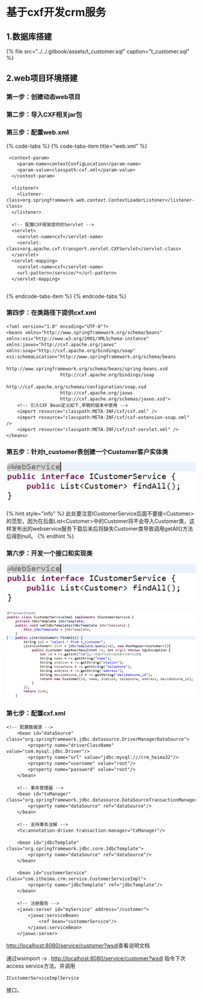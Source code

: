 # 基于cxf开发crm服务

## 1.数据库搭建

{% file src="../../.gitbook/assets/t\_customer.sql" caption="t\_customer.sql" %}

## 2.web项目环境搭建 

### 第一步：创建动态web项目 

### 第二步：导入CXF相关jar包

### 第三步：配置web.xml

{% code-tabs %}
{% code-tabs-item title="web.xml" %}
```text
 <context-param>
  	<param-name>contextConfigLocation</param-name>
  	<param-value>classpath:cxf.xml</param-value>
  </context-param>
  
  <listener>
  	<listener-class>org.springframework.web.context.ContextLoaderListener</listener-class>
  </listener>
  
  <!-- 配置CXF框架提供的Servlet -->
  <servlet>
  	<servlet-name>cxf</servlet-name>
  	<servlet-class>org.apache.cxf.transport.servlet.CXFServlet</servlet-class>
  </servlet>
  <servlet-mapping>
  	<servlet-name>cxf</servlet-name>
  	<url-pattern>/service/*</url-pattern>
  </servlet-mapping>


```
{% endcode-tabs-item %}
{% endcode-tabs %}

### 第四步：在类路径下提供cxf.xml

```text
<?xml version="1.0" encoding="UTF-8"?>
<beans xmlns="http://www.springframework.org/schema/beans"
xmlns:xsi="http://www.w3.org/2001/XMLSchema-instance" 
xmlns:jaxws="http://cxf.apache.org/jaxws"
xmlns:soap="http://cxf.apache.org/bindings/soap"
xsi:schemaLocation="http://www.springframework.org/schema/beans 
					http://www.springframework.org/schema/beans/spring-beans.xsd
					http://cxf.apache.org/bindings/soap 
					http://cxf.apache.org/schemas/configuration/soap.xsd
					http://cxf.apache.org/jaxws 
					http://cxf.apache.org/schemas/jaxws.xsd">
	<!-- 引入CXF Bean定义如下,早期的版本中使用 -->
	<import resource="classpath:META-INF/cxf/cxf.xml" />
	<import resource="classpath:META-INF/cxf/cxf-extension-soap.xml" />
	<import resource="classpath:META-INF/cxf/cxf-servlet.xml" />
</beans>

```

### 第五步：针对t\_customer表创建一个Customer客户实体类

![](../../.gitbook/assets/image%20%2814%29.png)

{% hint style="info" %}
此处要注意ICustomerService后面不要接&lt;Customer&gt;的范型，因为在后面List&lt;Customer&gt;中的Customer将不会导入Customer类，这样发布出的webservice服务下载后来后将缺失Customer类导致调用getAll\(\)方法后得到null。
{% endhint %}

### 第六步：开发一个接口和实现类

![](../../.gitbook/assets/image%20%2890%29.png)

![](../../.gitbook/assets/image%20%28111%29.png)

### 第七步：配置cxf.xml

```text
<!-- 配置数据源 -->
	<bean id="dataSource" class="org.springframework.jdbc.datasource.DriverManagerDataSource">
		<property name="driverClassName" value="com.mysql.jdbc.Driver"/>
		<property name="url" value="jdbc:mysql:///crm_heima32"/>
		<property name="username" value="root"/>
		<property name="password" value="root"/>
	</bean>
	
	<!-- 事务管理器 -->
	<bean id="txManager" class="org.springframework.jdbc.datasource.DataSourceTransactionManager">
		<property name="dataSource" ref="dataSource"/>
	</bean>
	
	<!-- 支持事务注解 -->
	<tx:annotation-driven transaction-manager="txManager"/>
	
	<bean id="jdbcTemplate" class="org.springframework.jdbc.core.JdbcTemplate">
		<property name="dataSource" ref="dataSource"/>
	</bean>
	
	<bean id="customerService" class="com.itheima.crm.service.CustomerServiceImpl">
		<property name="jdbcTemplate" ref="jdbcTemplate"/>
	</bean>
	
	<!-- 注册服务 -->
	<jaxws:server id="myService" address="/customer">
		<jaxws:serviceBean>
			<ref bean="customerService"/>
		</jaxws:serviceBean>
	</jaxws:server>

```

[http://localhost:8080/service/customer?wsdl](http://localhost:8080/service/customer?wsdl)查看说明文档

通过wsimport -s . [http://localhost:8080/service/customer?wsdl](http://localhost:8080/service/customer?wsdl) 指令下次access service方法，并调用

```text
ICustomerServiceImplService
```

 接口。

